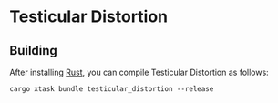 # Testicular Distortion

## Building

After installing [Rust](https://rustup.rs/), you can compile Testicular Distortion as follows:

```shell
cargo xtask bundle testicular_distortion --release
```
